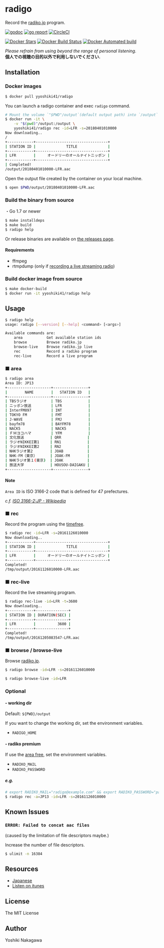 # radigo

Record the [radiko.jp](http://radiko.jp/) program.

[![godoc](https://godoc.org/github.com/yyoshiki41/radigo?status.svg)](https://godoc.org/github.com/yyoshiki41/radigo)
[![go report](https://goreportcard.com/badge/github.com/yyoshiki41/radigo)](https://goreportcard.com/report/github.com/yyoshiki41/radigo)
[![CircleCI](https://circleci.com/gh/yyoshiki41/radigo.svg?style=svg)](https://circleci.com/gh/yyoshiki41/radigo)

[![Docker Stars](https://img.shields.io/docker/stars/yyoshiki41/radigo.svg)](https://hub.docker.com/r/yyoshiki41/radigo/)
[![Docker Build Status](https://img.shields.io/docker/build/yyoshiki41/radigo.svg)](https://hub.docker.com/r/yyoshiki41/radigo/tags/)
[![Docker Automated build](https://img.shields.io/docker/automated/yyoshiki41/radigo.svg)](https://hub.docker.com/r/yyoshiki41/radigo/builds/)

_Please refrain from using beyond the range of personal listening._ </br>
__個人での視聴の目的以外で利用しないでください.__

## Installation

### Docker images

```bash
$ docker pull yyoshiki41/radigo
```

You can launch a radigo container and exec `radigo` command.

```bash
# Mount the volume `"$PWD"/output`(default output path) into `/output` in the container
$ docker run -it \
    -v "$(pwd)"/output:/output \
    yyoshiki41/radigo rec -id=LFR -s=20180401010000
Now downloading..
/
+------------+---------------------------------+
| STATION ID |              TITLE              |
+------------+---------------------------------+
| LFR        |　　  オードリーのオールナイトニッポン |
+------------+---------------------------------+
| Completed!
/output/20180401010000-LFR.aac
```

Open the output file created by the container on your local machine.

```bash
$ open $PWD/output/20180401010000-LFR.aac
```

### Build the binary from source

・Go 1.7 or newer

```bash
$ make installdeps
$ make build
$ radigo help
```

Or release binaries are available on [the releases page](https://github.com/yyoshiki41/radigo/releases).

#### Requirements

- ffmpeg
- rtmpdump (only if [recording a live streaming radio](#-rec-live))

### Build docker image from source

```bash
$ make docker-build
$ docker run -it yyoshiki41/radigo help
```

## Usage

```bash
$ radigo help
usage: radigo [--version] [--help] <command> [<args>]

Available commands are:
    area           Get available station ids
    browse         Browse radiko.jp
    browse-live    Browse radiko.jp live
    rec            Record a radiko program
    rec-live       Record a live program
```

### ■ area

```bash
$ radigo area
Area ID: JP13
+--------------------+----------------+
|        NAME        |   STATION ID   |
+--------------------+----------------+
| TBSラジオ           | TBS            |
| ニッポン放送         | LFR            |
| InterFM897         | INT            |
| TOKYO FM           | FMT            |
| J-WAVE             | FMJ            |
| bayfm78            | BAYFM78        |
| NACK5              | NACK5          |
| ＦＭヨコハマ         | YFM            |
| 文化放送            | QRR            |
| ラジオNIKKEI第1     | RN1            |
| ラジオNIKKEI第2     | RN2            |
| NHKラジオ第2        | JOAB           |
| NHK-FM（東京）      | JOAK-FM        |
| NHKラジオ第１(東京)  | JOAK           |
| 放送大学            | HOUSOU-DAIGAKU |
+--------------------+----------------+
```

#### Note

`Area ID` is ISO 3166-2 code that is defined for 47 prefectures.

_c.f._ _[ISO 3166-2:JP - Wikipedia](https://ja.wikipedia.org/wiki/ISO_3166-2:JP)_

### ■ rec

Record the program using the [timefree](http://radiko.jp/#!/fun/timeshift).

```bash
$ radigo rec -id=LFR -s=20161126010000
Now downloading..
+------------+---------------------------------+
| STATION ID |              TITLE              |
+------------+---------------------------------+
| LFR        |　　  オードリーのオールナイトニッポン |
+------------+---------------------------------+
Completed!
/tmp/output/20161126010000-LFR.aac
```

### ■ rec-live

Record the live streaming program.

```bash
$ radigo rec-live -id=LFR -t=3600
Now downloading..
+------------+---------------+
| STATION ID | DURATION(SEC) |
+------------+---------------+
| LFR        |          3600 |
+------------+---------------+
Completed!
/tmp/output/20161205083547-LFR.aac
```

### ■ browse / browse-live

Browse [radiko.jp](http://radiko.jp/).

```bash
$ radigo browse -id=LFR -s=20161126010000
```

```bash
$ radigo browse-live -id=LFR
```

### Optional

#### - working dir

Default: `${PWD}/output`

If you want to change the working dir, set the environment variables.

- `RADIGO_HOME`

#### - radiko premium

If use the [area free](http://radiko.jp/rg/premium/), set the environment variables.

- `RADIKO_MAIL`
- `RADIKO_PASSWORD`

##### e.g.

```bash
# export RADIKO_MAIL="radigo@example.com" && export RADIKO_PASSWORD="password"
$ radigo rec -a=JP13 -id=LFR -s=20161126010000
```

## Known Issues

### `ERROR: Failed to concat aac files`

(caused by the limitation of file descriptors maybe.)

Increase the number of file descriptors.

```bash
$ ulimit -n 16384
```

## Resources

- [Japanese](http://qiita.com/yyoshiki41/items/f81442d7dc2d0ddcf15b)
- [Listen on itunes](http://esola.co/posts/2017/aac-profile/)

## License 

The MIT License

## Author

Yoshiki Nakagawa
